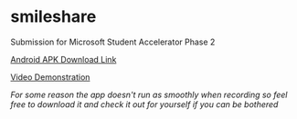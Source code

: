 # smileshare
Submission for Microsoft Student Accelerator Phase 2

[Android APK Download Link](https://www.dropbox.com/s/r7s22hiyu6thdqj/SmileShare.Android-Signed.apk?dl=0)

[Video Demonstration](https://www.dropbox.com/s/fwnh6b0lypsd49i/2017_07_25_18_02_54.mp4?dl=0)

*For some reason the app doesn't run as smoothly when recording so feel free to download it and check it out for yourself if you can be bothered*
